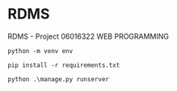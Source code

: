 # RDMS
RDMS - Project 06016322 WEB PROGRAMMING
```
python -m venv env
```
```
pip install -r requirements.txt
```
```
python .\manage.py runserver
```
